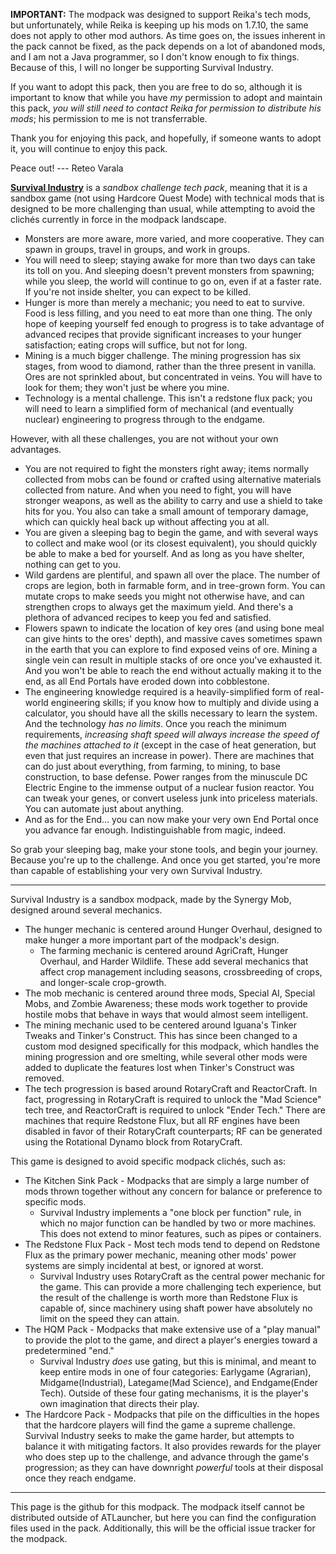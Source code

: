 **IMPORTANT:** The modpack was designed to support Reika's tech mods, but unfortunately, while Reika is keeping up his mods on 1.7.10, the same does not apply to other mod authors.  As time goes on, the issues inherent in the pack cannot be fixed, as the pack depends on a lot of abandoned mods, and I am not a Java programmer, so I don't know enough to fix things.  Because of this, I will no longer be supporting Survival Industry.  

If you want to adopt this pack, then you are free to do so, although it is important to know that while you have _my_ permission to adopt and maintain this pack, _you will still need to contact Reika for permission to distribute his mods_; his permission to me is not transferrable.

Thank you for enjoying this pack, and hopefully, if someone wants to adopt it, you will continue to enjoy this pack.

Peace out!
  --- Reteo Varala

**[Survival Industry](http://forum.feed-the-beast.com/threads/1-7-10-survival-industry-rotarycraft-based-tech.112573/)** is a *sandbox challenge tech pack*, meaning that it is a sandbox game (not using Hardcore Quest Mode) with technical mods that is designed to be more challenging than usual, while attempting to avoid the clichés currently in force in the modpack landscape.

* Monsters are more aware, more varied, and more cooperative. They can spawn in groups, travel in groups, and work in groups.
* You will need to sleep; staying awake for more than two days can take its toll on you. And sleeping doesn't prevent monsters from spawning; while you sleep, the world will continue to go on, even if at a faster rate. If you're not inside shelter, you can expect to be killed.
* Hunger is more than merely a mechanic; you need to eat to survive. Food is less filling, and you need to eat more than one thing. The only hope of keeping yourself fed enough to progress is to take advantage of advanced recipes that provide significant increases to your hunger satisfaction; eating crops will suffice, but not for long.
* Mining is a much bigger challenge. The mining progression has six stages, from wood to diamond, rather than the three present in vanilla. Ores are not sprinkled about, but concentrated in veins. You will have to look for them; they won't just be where you mine.
* Technology is a mental challenge. This isn't a redstone flux pack; you will need to learn a simplified form of mechanical (and eventually nuclear) engineering to progress through to the endgame.

However, with all these challenges, you are not without your own advantages.

* You are not required to fight the monsters right away; items normally collected from mobs can be found or crafted using alternative materials collected from nature. And when you need to fight, you will have stronger weapons, as well as the ability to carry and use a shield to take hits for you. You also can take a small amount of temporary damage, which can quickly heal back up without affecting you at all.
* You are given a sleeping bag to begin the game, and with several ways to collect and make wool (or its closest equivalent), you should quickly be able to make a bed for yourself. And as long as you have shelter, nothing can get to you.
* Wild gardens are plentiful, and spawn all over the place. The number of crops are legion, both in farmable form, and in tree-grown form. You can mutate crops to make seeds you might not otherwise have, and can strengthen crops to always get the maximum yield. And there's a plethora of advanced recipes to keep you fed and satisfied.
* Flowers spawn to indicate the location of key ores (and using bone meal can give hints to the ores' depth), and massive caves sometimes spawn in the earth that you can explore to find exposed veins of ore. Mining a single vein can result in multiple stacks of ore once you've exhausted it.  And you won't be able to reach the end without actually making it to the end, as all End Portals have eroded down into cobblestone.
* The engineering knowledge required is a heavily-simplified form of real-world engineering skills; if you know how to multiply and divide using a calculator, you should have all the skills necessary to learn the system.  And the technology *has no limits*. Once you reach the minimum requirements, *increasing shaft speed will always increase the speed of the machines attached to it* (except in the case of heat generation, but even that just requires an increase in power). There are machines that can do just about everything, from farming, to mining, to base construction, to base defense. Power ranges from the minuscule DC Electric Engine to the immense output of a nuclear fusion reactor. You can tweak your genes, or convert useless junk into priceless materials. You can automate just about anything.
* And as for the End... you can now make your very own End Portal once you advance far enough.  Indistinguishable from magic, indeed.

So grab your sleeping bag, make your stone tools, and begin your journey. Because you're up to the challenge. And once you get started, you're more than capable of establishing your very own Survival Industry. 

-------

Survival Industry is a sandbox modpack, made by the Synergy Mob, designed around several mechanics.

* The hunger mechanic is centered around Hunger Overhaul, designed to make hunger a more important part of the modpack's design.
  * The farming mechanic is centered around AgriCraft, Hunger Overhaul, and Harder Wildlife.  These add several mechanics that affect crop management including seasons, crossbreeding of crops, and longer-scale crop-growth.
* The mob mechanic is centered around three mods, Special AI, Special Mobs, and Zombie Awareness; these mods work together to provide hostile mobs that behave in ways that would almost seem intelligent.
* The mining mechanic used to be centered around Iguana's Tinker Tweaks and Tinker's Construct. This has since been changed to a custom mod designed specifically for this modpack, which handles the mining progression and ore smelting, while several other mods were added to duplicate the features lost when Tinker's Construct was removed.
* The tech progression is based around RotaryCraft and ReactorCraft.  In fact, progressing in RotaryCraft is required to unlock the "Mad Science" tech tree, and ReactorCraft is required to unlock "Ender Tech."  There are machines that require Redstone Flux, but all RF engines have been disabled in favor of their RotaryCraft counterparts; RF can be generated using the Rotational Dynamo block from RotaryCraft.

This game is designed to avoid specific modpack clichés, such as:

* The Kitchen Sink Pack - Modpacks that are simply a large number of mods thrown together without any concern for balance or preference to specific mods.
  * Survival Industry implements a "one block per function" rule, in which no major function can be handled by two or more machines.  This does not extend to minor features, such as pipes or containers.
* The Redstone Flux Pack - Most tech mods tend to depend on Redstone Flux as the primary power mechanic, meaning other mods' power systems are simply incidental at best, or ignored at worst.
  * Survival Industry uses RotaryCraft as the central power mechanic for the game.  This can provide a more challenging tech experience, but the result of the challenge is worth more than Redstone Flux is capable of, since machinery using shaft power have absolutely no limit on the speed they can attain.
* The HQM Pack - Modpacks that make extensive use of a "play manual" to provide the plot to the game, and direct a player's energies toward a predetermined "end."
  * Survival Industry *does* use gating, but this is minimal, and meant to keep entire mods in one of four categories: Earlygame (Agrarian), Midgame(Industrial), Lategame(Mad Science), and Endgame(Ender Tech).  Outside of these four gating mechanisms, it is the player's own imagination that directs their play.
* The Hardcore Pack - Modpacks that pile on the difficulties in the hopes that the hardcore players will find the game a supreme challenge.
  Survival Industry seeks to make the game harder, but attempts to balance it with mitigating factors.  It also provides rewards for the player who does step up to the challenge, and advance through the game's progression; as they can have downright *powerful* tools at their disposal once they reach endgame.

---

This page is the github for this modpack.  The modpack itself cannot be distributed outside of ATLauncher, but here you can find the configuration files used in the pack. Additionally, this will be the official issue tracker for the modpack.
